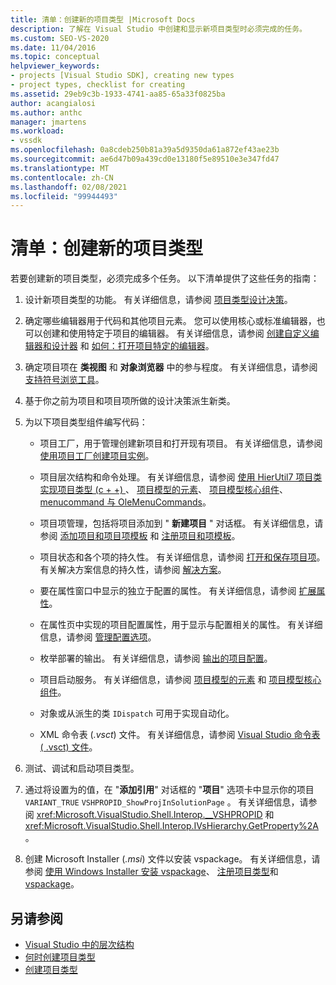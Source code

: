 ```yaml
---
title: 清单：创建新的项目类型 |Microsoft Docs
description: 了解在 Visual Studio 中创建和显示新项目类型时必须完成的任务。
ms.custom: SEO-VS-2020
ms.date: 11/04/2016
ms.topic: conceptual
helpviewer_keywords:
- projects [Visual Studio SDK], creating new types
- project types, checklist for creating
ms.assetid: 29eb9c3b-1933-4741-aa85-65a33f0825ba
author: acangialosi
ms.author: anthc
manager: jmartens
ms.workload:
- vssdk
ms.openlocfilehash: 0a8cdeb250b81a39a5d9350da61a872ef43ae23b
ms.sourcegitcommit: ae6d47b09a439cd0e13180f5e89510e3e347fd47
ms.translationtype: MT
ms.contentlocale: zh-CN
ms.lasthandoff: 02/08/2021
ms.locfileid: "99944493"
---
```

# <a name="checklist-create-new-project-types"></a>清单：创建新的项目类型
若要创建新的项目类型，必须完成多个任务。 以下清单提供了这些任务的指南：

1. 设计新项目类型的功能。 有关详细信息，请参阅 [项目类型设计决策](../../extensibility/internals/project-type-design-decisions.md)。

2. 确定哪些编辑器用于代码和其他项目元素。 您可以使用核心或标准编辑器，也可以创建和使用特定于项目的编辑器。 有关详细信息，请参阅 [创建自定义编辑器和设计器](../../extensibility/creating-custom-editors-and-designers.md) 和 [如何：打开项目特定的编辑器](../../extensibility/how-to-open-project-specific-editors.md)。

3. 确定项目项在 **类视图** 和 **对象浏览器** 中的参与程度。 有关详细信息，请参阅 [支持符号浏览工具](../../extensibility/internals/supporting-symbol-browsing-tools.md)。

4. 基于你之前为项目和项目项所做的设计决策派生新类。

5. 为以下项目类型组件编写代码：

    - 项目工厂，用于管理创建新项目和打开现有项目。 有关详细信息，请参阅 [使用项目工厂创建项目实例](../../extensibility/internals/creating-project-instances-by-using-project-factories.md)。

    - 项目层次结构和命令处理。 有关详细信息，请参阅 [使用 HierUtil7 项目类实现项目类型 (c + +) ](/previous-versions/bb166212(v=vs.100))、 [项目模型的元素](../../extensibility/internals/elements-of-a-project-model.md)、 [项目模型核心组件](../../extensibility/internals/project-model-core-components.md)、 [menucommand 与 OleMenuCommands](/previous-versions/visualstudio/visual-studio-2015/misc/menucommands-vs-olemenucommands?preserve-view=true&view=vs-2015)。

    - 项目项管理，包括将项目添加到 " **新建项目** " 对话框。 有关详细信息，请参阅 [添加项目和项目项模板](../../extensibility/internals/adding-project-and-project-item-templates.md) 和 [注册项目和项模板](../../extensibility/internals/registering-project-and-item-templates.md)。

    - 项目状态和各个项的持久性。 有关详细信息，请参阅 [打开和保存项目项](../../extensibility/internals/opening-and-saving-project-items.md)。 有关解决方案信息的持久性，请参阅 [解决方案](../../extensibility/internals/solutions-overview.md)。

    - 要在属性窗口中显示的独立于配置的属性。 有关详细信息，请参阅 [扩展属性](../../extensibility/internals/extending-properties.md)。

    - 在属性页中实现的项目配置属性，用于显示与配置相关的属性。 有关详细信息，请参阅 [管理配置选项](../../extensibility/internals/managing-configuration-options.md)。

    - 枚举部署的输出。 有关详细信息，请参阅 [输出的项目配置](../../extensibility/internals/project-configuration-for-output.md)。

    - 项目启动服务。 有关详细信息，请参阅 [项目模型的元素](../../extensibility/internals/elements-of-a-project-model.md) 和 [项目模型核心组件](../../extensibility/internals/project-model-core-components.md)。

    - 对象或从派生的类 `IDispatch` 可用于实现自动化。

    - XML 命令表 (*.vsct*) 文件。 有关详细信息，请参阅 [Visual Studio 命令表 ( .vsct) 文件](../../extensibility/internals/visual-studio-command-table-dot-vsct-files.md)。

6. 测试、调试和启动项目类型。

7. 通过将设置为的值，在 "**添加引用**" 对话框的 "**项目**" 选项卡中显示你的项目 `VARIANT_TRUE` `VSHPROPID_ShowProjInSolutionPage` 。 有关详细信息，请参阅 <xref:Microsoft.VisualStudio.Shell.Interop.__VSHPROPID> 和 <xref:Microsoft.VisualStudio.Shell.Interop.IVsHierarchy.GetProperty%2A>。

8. 创建 Microsoft Installer (*.msi*) 文件以安装 vspackage。 有关详细信息，请参阅 [使用 Windows Installer 安装 vspackage](../../extensibility/internals/installing-vspackages-with-windows-installer.md)、 [注册项目类型](../../extensibility/internals/registering-a-project-type.md)和 [vspackage](../../extensibility/internals/vspackages.md)。

## <a name="see-also"></a>另请参阅
- [Visual Studio 中的层次结构](../../extensibility/internals/hierarchies-in-visual-studio.md)
- [何时创建项目类型](../../extensibility/internals/when-to-create-project-types.md)
- [创建项目类型](../../extensibility/internals/creating-project-types.md)